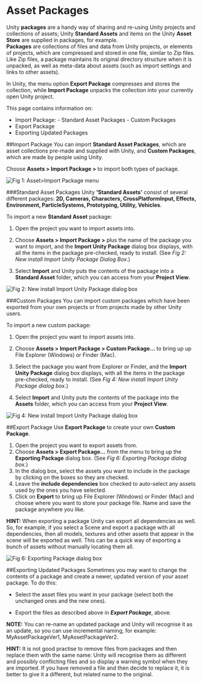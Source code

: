 # Asset Packages

Unity __packages__ are a handy way of sharing and re-using Unity projects and collections of assets; 
Unity __Standard Assets__ and items on the Unity __Asset Store__ are supplied in packages, for example.  
__Packages__ are collections of files and data from Unity projects, or elements of projects, 
which are compressed and stored in one file, similar to Zip files. 
Like Zip files, a package maintains its original directory structure when it is unpacked, 
as well as meta-data about assets (such as import settings and links to other assets).

In Unity, the menu option __Export Package__ compresses and stores the collection, 
while __Import Package__ unpacks the collection into your currently open Unity project.

This page contains information on:

* Import Package:  - Standard Asset Packages  - Custom Packages
* Export Package
* Exporting Updated Packages


##Import Package
You can import __Standard Asset Packages__, which  are asset collections pre-made and supplied with Unity, 
and __Custom Packages__, which are made by people using Unity.


Choose __Assets > Import Package >__ to import both types of package.

![Fig 1: Asset>Import Package menu](../uploads/Main/ImportPackageMenu.png) 

###Standard Asset Packages
Unity __'Standard Assets'__ consist of several different packages: 
__2D, Cameras, Characters, CrossPlatformInput, Effects, Environment, ParticleSystems, Prototyping, Utility, Vehicles__.

To import a new __Standard Asset__ package:

1. Open the project you want to import assets into.

2. Choose __Assets > Import Package >__ plus the name of the package you want to import, 
and the __Import Unity Package__ dialog box displays, with all the items in the package pre-checked, 
ready to install. (See *Fig 2: New install Import Unity Package Dialog Box*.)

3. Select __Import__ and Unity puts the contents of the package into a __Standard Asset__ folder, 
which you can access from your __Project View__. 



![Fig 2: New install Import Unity Package dialog box](../uploads/Main/NewInstallImportPackageDialog.png) 


###Custom Packages
You can import custom packages which have been exported from your own projects or from projects made by other Unity users.

To import a new custom package:

1. Open the project you want to import assets into.

2. Choose __Assets > Import Package > Custom Package...__ to bring up up File Explorer (Windows) or Finder (Mac).

3. Select the package you want from Explorer or Finder, and the __Import Unity Package__ dialog box displays, 
with all the items in the package pre-checked, ready to install. (See *Fig 4: New install Import Unity Package dialog box*.)

4. Select __Import__ and Unity puts the contents of the package into the __Assets__ folder, 
which you can access from your __Project View__. 



![Fig 4: New install Import Unity Package dialog box](../uploads/Main/CustomPackageInstallDialog.png) 


##Export Package
Use __Export Package__ to create your own __Custom Package__.

1. Open the project you want to export assets from.
2. Choose __Assets > Export Package…__ from the menu to bring up the __Exporting Package__ dialog box.
(See *Fig 6: Exporting Package dialog box*.)
3. In the dialog box, select the assets you want to include in the package by clicking on the boxes so they are checked.
4. Leave the __include dependencies__ box checked to auto-select any assets used by the ones you have selected. 
5. Click on __Export__ to bring up File Explorer (Windows) or Finder (Mac) and choose where you want to store your package file. 
Name and save the package anywhere you like.

**HINT:** When exporting a package Unity can export all dependencies as well. 
So, for example, if you select a Scene and export a package with all dependencies, then all models, 
textures and other assets that appear in the scene will be exported as well. 
This can be a quick way of exporting a bunch of assets without manually locating them all.

![Fig 6: Exporting Package dialog box](../uploads/Main/ExportPackageDialog.png)

##Exporting Updated Packages
Sometimes you may want to change the contents of a package and create a newer, updated version of your asset package. 
To do this:

* Select the asset files you want in your package (select both the unchanged ones and the new ones).

* Export the files as described above in ***Export Package***, above. 

**NOTE:** You can re-name an updated package and Unity will recognise it as an update, so you can use incremental naming, for example: MyAssetPackageVer1, MyAssetPackageVer2.

**HINT:** It is not good practise to remove files from packages and then replace them with the same name:
Unity will recognise them as different and possibly conflicting files and so display a warning symbol when they are imported.
If you have removed a file and then decide to replace it, it is better to give it a different, but related name to the original.

